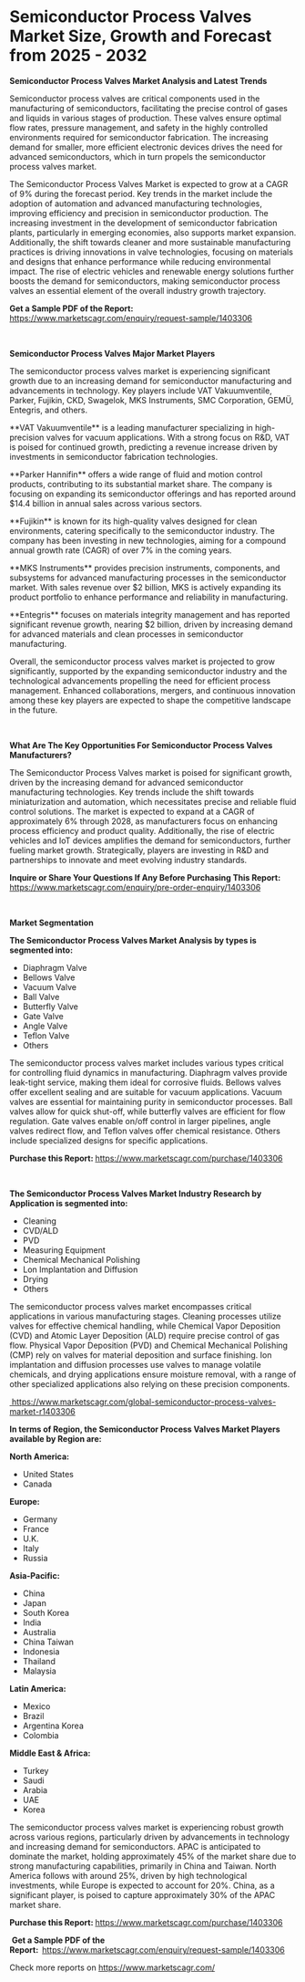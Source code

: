 <p><h1>Semiconductor Process Valves Market Size, Growth and Forecast from 2025 - 2032</h1></p><p><strong>Semiconductor Process Valves Market Analysis and Latest Trends</strong></p>
<p><p>Semiconductor process valves are critical components used in the manufacturing of semiconductors, facilitating the precise control of gases and liquids in various stages of production. These valves ensure optimal flow rates, pressure management, and safety in the highly controlled environments required for semiconductor fabrication. The increasing demand for smaller, more efficient electronic devices drives the need for advanced semiconductors, which in turn propels the semiconductor process valves market.</p><p>The Semiconductor Process Valves Market is expected to grow at a CAGR of 9% during the forecast period. Key trends in the market include the adoption of automation and advanced manufacturing technologies, improving efficiency and precision in semiconductor production. The increasing investment in the development of semiconductor fabrication plants, particularly in emerging economies, also supports market expansion. Additionally, the shift towards cleaner and more sustainable manufacturing practices is driving innovations in valve technologies, focusing on materials and designs that enhance performance while reducing environmental impact. The rise of electric vehicles and renewable energy solutions further boosts the demand for semiconductors, making semiconductor process valves an essential element of the overall industry growth trajectory.</p></p>
<p><strong>Get a Sample PDF of the Report:&nbsp;</strong> <a href="https://www.marketscagr.com/enquiry/request-sample/1403306?utm_campaign=1902&utm_medium=2&utm_source=Github&utm_content=ia&utm_term=12012025&utm_id=semiconductor-process-valves">https://www.marketscagr.com/enquiry/request-sample/1403306</a></p>
<p>&nbsp;</p>
<p><strong>Semiconductor Process Valves Major Market Players</strong></p>
<p><p>The semiconductor process valves market is experiencing significant growth due to an increasing demand for semiconductor manufacturing and advancements in technology. Key players include VAT Vakuumventile, Parker, Fujikin, CKD, Swagelok, MKS Instruments, SMC Corporation, GEMÜ, Entegris, and others.</p><p>**VAT Vakuumventile** is a leading manufacturer specializing in high-precision valves for vacuum applications. With a strong focus on R&D, VAT is poised for continued growth, predicting a revenue increase driven by investments in semiconductor fabrication technologies.</p><p>**Parker Hannifin** offers a wide range of fluid and motion control products, contributing to its substantial market share. The company is focusing on expanding its semiconductor offerings and has reported around $14.4 billion in annual sales across various sectors.</p><p>**Fujikin** is known for its high-quality valves designed for clean environments, catering specifically to the semiconductor industry. The company has been investing in new technologies, aiming for a compound annual growth rate (CAGR) of over 7% in the coming years.</p><p>**MKS Instruments** provides precision instruments, components, and subsystems for advanced manufacturing processes in the semiconductor market. With sales revenue over $2 billion, MKS is actively expanding its product portfolio to enhance performance and reliability in manufacturing.</p><p>**Entegris** focuses on materials integrity management and has reported significant revenue growth, nearing $2 billion, driven by increasing demand for advanced materials and clean processes in semiconductor manufacturing.</p><p>Overall, the semiconductor process valves market is projected to grow significantly, supported by the expanding semiconductor industry and the technological advancements propelling the need for efficient process management. Enhanced collaborations, mergers, and continuous innovation among these key players are expected to shape the competitive landscape in the future.</p></p>
<p>&nbsp;</p>
<p><strong>What Are The Key Opportunities For Semiconductor Process Valves Manufacturers?</strong></p>
<p><p>The Semiconductor Process Valves market is poised for significant growth, driven by the increasing demand for advanced semiconductor manufacturing technologies. Key trends include the shift towards miniaturization and automation, which necessitates precise and reliable fluid control solutions. The market is expected to expand at a CAGR of approximately 6% through 2028, as manufacturers focus on enhancing process efficiency and product quality. Additionally, the rise of electric vehicles and IoT devices amplifies the demand for semiconductors, further fueling market growth. Strategically, players are investing in R&D and partnerships to innovate and meet evolving industry standards.</p></p>
<p><strong>Inquire or Share Your Questions If Any Before Purchasing This Report:</strong> <a href="https://www.marketscagr.com/enquiry/pre-order-enquiry/1403306?utm_campaign=1902&utm_medium=2&utm_source=Github&utm_content=ia&utm_term=12012025&utm_id=semiconductor-process-valves">https://www.marketscagr.com/enquiry/pre-order-enquiry/1403306</a></p>
<p>&nbsp;</p>
<p><strong>Market Segmentation</strong></p>
<p><strong>The Semiconductor Process Valves Market Analysis by types is segmented into:</strong></p>
<p><ul><li>Diaphragm Valve</li><li>Bellows Valve</li><li>Vacuum Valve</li><li>Ball Valve</li><li>Butterfly Valve</li><li>Gate Valve</li><li>Angle Valve</li><li>Teflon Valve</li><li>Others</li></ul></p>
<p><p>The semiconductor process valves market includes various types critical for controlling fluid dynamics in manufacturing. Diaphragm valves provide leak-tight service, making them ideal for corrosive fluids. Bellows valves offer excellent sealing and are suitable for vacuum applications. Vacuum valves are essential for maintaining purity in semiconductor processes. Ball valves allow for quick shut-off, while butterfly valves are efficient for flow regulation. Gate valves enable on/off control in larger pipelines, angle valves redirect flow, and Teflon valves offer chemical resistance. Others include specialized designs for specific applications.</p></p>
<p><strong>Purchase this Report:&nbsp;</strong><a href="https://www.marketscagr.com/purchase/1403306?utm_campaign=1902&utm_medium=2&utm_source=Github&utm_content=ia&utm_term=12012025&utm_id=semiconductor-process-valves">https://www.marketscagr.com/purchase/1403306</a></p>
<p>&nbsp;</p>
<p><strong>The Semiconductor Process Valves Market Industry Research by Application is segmented into:</strong></p>
<p><ul><li>Cleaning</li><li>CVD/ALD</li><li>PVD</li><li>Measuring Equipment</li><li>Chemical Mechanical Polishing</li><li>Lon Implantation and Diffusion</li><li>Drying</li><li>Others</li></ul></p>
<p><p>The semiconductor process valves market encompasses critical applications in various manufacturing stages. Cleaning processes utilize valves for effective chemical handling, while Chemical Vapor Deposition (CVD) and Atomic Layer Deposition (ALD) require precise control of gas flow. Physical Vapor Deposition (PVD) and Chemical Mechanical Polishing (CMP) rely on valves for material deposition and surface finishing. Ion implantation and diffusion processes use valves to manage volatile chemicals, and drying applications ensure moisture removal, with a range of other specialized applications also relying on these precision components.</p></p>
<p><a href="https://www.marketscagr.com/global-semiconductor-process-valves-market-r1403306?utm_campaign=1902&utm_medium=2&utm_source=Github&utm_content=ia&utm_term=12012025&utm_id=semiconductor-process-valves">&nbsp;https://www.marketscagr.com/global-semiconductor-process-valves-market-r1403306</a></p>
<p><strong>In terms of Region, the Semiconductor Process Valves Market Players available by Region are:</strong></p>
<p>
    <p> <strong> North America: </strong>
        <ul>
            <li>United States</li>
            <li>Canada</li>
        </ul>
        </p> 
    <p> <strong> Europe: </strong>
        <ul>
            <li>Germany</li>
            <li>France</li>
            <li>U.K.</li>
            <li>Italy</li>
            <li>Russia</li>
        </ul>
        </p> 
    <p> <strong> Asia-Pacific: </strong>
        <ul>
            <li>China</li>
            <li>Japan</li>
            <li>South Korea</li>
            <li>India</li>
            <li>Australia</li>
            <li>China Taiwan</li>
            <li>Indonesia</li>
            <li>Thailand</li>
            <li>Malaysia</li>
        </ul>
        </p> 
    <p> <strong> Latin America: </strong>
        <ul>
            <li>Mexico</li>
            <li>Brazil</li>
            <li>Argentina Korea</li>
            <li>Colombia</li>
        </ul>
        </p> 
    <p> <strong> Middle East & Africa: </strong>
        <ul>
            <li>Turkey</li>
            <li>Saudi</li>
            <li>Arabia</li>
            <li>UAE</li>
            <li>Korea</li>
        </ul>
    </p>
    </p>
<p><p>The semiconductor process valves market is experiencing robust growth across various regions, particularly driven by advancements in technology and increasing demand for semiconductors. APAC is anticipated to dominate the market, holding approximately 45% of the market share due to strong manufacturing capabilities, primarily in China and Taiwan. North America follows with around 25%, driven by high technological investments, while Europe is expected to account for 20%. China, as a significant player, is poised to capture approximately 30% of the APAC market share.</p></p>
<p><strong>Purchase this Report: </strong><a href="https://www.marketscagr.com/purchase/1403306?utm_campaign=1902&utm_medium=2&utm_source=Github&utm_content=ia&utm_term=12012025&utm_id=semiconductor-process-valves">https://www.marketscagr.com/purchase/1403306</a></p>
<p>&nbsp;<strong>Get a Sample PDF of the Report:&nbsp;&nbsp;</strong><a href="https://www.marketscagr.com/enquiry/request-sample/1403306?utm_campaign=1902&utm_medium=2&utm_source=Github&utm_content=ia&utm_term=12012025&utm_id=semiconductor-process-valves">https://www.marketscagr.com/enquiry/request-sample/1403306</a></p>
<p><strong></strong></p>
<p>Check more reports on <a href="https://www.marketscagr.com/?utm_campaign=1902&utm_medium=2&utm_source=Github&utm_content=ia&utm_term=12012025&utm_id=semiconductor-process-valves">https://www.marketscagr.com/</a></p>
